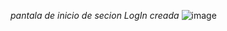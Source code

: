 _pantala de inicio de secion *LogIn* creada_
![image](https://github.com/Alejo-P/Proyecto-final-POO/assets/150528715/20d48949-155d-49b3-945d-6f0cd6b112a5)
